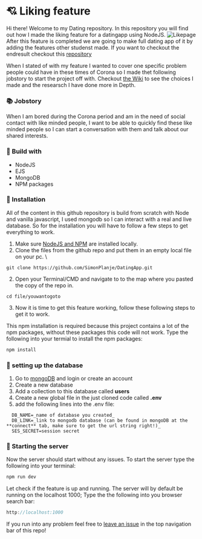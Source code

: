 # 💘 Liking feature
Hi there!
Welcome to my Dating repository. In this repository you will find out how I made the liking feature for a datingapp using NodeJS.
![Likepage](https://user-images.githubusercontent.com/63976685/85265025-eb49ae00-b471-11ea-8535-a9e8dd4330e3.PNG)
After this feature is completed we are going to make full dating app of it by adding the features other studenst made. If you want to checkout the endresult checkout this [repository](https://github.com/Vuurvos1/projectTechGroup/blob/master/README.md)

When I stated of with my feature I wanted to cover one specific problem people could have in these times of Corona so I made thet following jobstory to start the project off with. Checkout [the Wiki](https://github.com/SimonPlanje/DatingApp/wiki) to see the choices I made and the researsch I have done more in Depth.

### 📚 Jobstory
When I am bored during the Corona period and am in the need of social contact with like minded people, I want to be able to quickly find these like minded people so I can start a conversation with them and talk about our shared interests.

### 👷 Build with

- NodeJS
- EJS
- MongoDB
- NPM packages

### 🧰 Installation
All of the content in this github repository is build from scratch with Node and vanilla javascript, I used mongodb so I can interact with a real and live database. 
So for the installation you will have to follow a few steps to get everything to work. 

1. Make sure [NodeJS and NPM](https://www.npmjs.com/get-npm) are installed locally.
1. Clone the files from the github repo and put them in an empty local file on your pc. \
```
git clone https://github.com/SimonPlanje/DatingApp.git
```
2. Open your Terminal/CMD and navigate to to the map where you pasted the copy of the repo in.
```
cd file/youwantogoto
```
3. Now it is time to get this feature working, follow these following steps to get it to work.

This npm installation is required because this project contains a lot of the npm packages, without these packages this code will not work.
Type the following into your termial to install the npm packages:
```js
npm install
```

### 🚪 setting up the database
1. Go to [mongoDB](https://www.mongodb.com/) and login or create an account
2. Create a new database
3. Add a collection to this database called **users**
4. Create a new global file in the just cloned code called **.env**
5. add the following lines into the .env file:  
```
  DB_NAME=_name of database you created_ 
  DB_LINK=_link to mongodb database (can be found in mongoDB at the **connect** tab, make sure to get the url string right!)_ 
  SES_SECRET=session secret
  ```
  
  ### 🚂 Starting the server 
  
Now the server should start without any issues. 
To start the server type the following into your terminal:
```js
npm run dev
```

Let check if the feature is up and running. 
The server will by default be running on the localhost 1000;
Type the the following into you browser search bar:
```js
http://localhost:1000
```
If you run into any problem feel free to [leave an issue](https://github.com/SimonPlanje/DatingApp/issues) in the top navigation bar of this repo!
